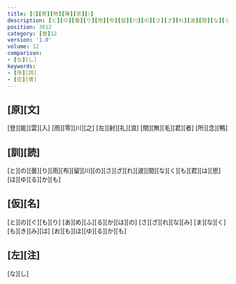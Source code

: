 ```yaml
---
title: [（][寄][物][陳][思][）]
description: [と][の][曇][り][雨][布][留][川][の][さ][ざ][れ][波][間][な][く][も][君][は][思][ほ][ゆ][る][か][も]
position: 3012
category: [巻]12
version: '1.0'
volume: 12
comparison:
- [な][し]
keywords:
- [序][詞]
- [恋][情]
---
```


## [原][文]

[登][能][雲][入] [雨][零][川][之] [左][射][礼][浪] [間][無][毛][君][者] [所][念][鴨]

## [訓][読]

[と][の][曇][り][雨][布][留][川][の][さ][ざ][れ][波][間][な][く][も][君][は][思][ほ][ゆ][る][か][も]

## [仮][名]

[と][の][ぐ][も][り] [あ][め][ふ][る][か][は][の] [さ][ざ][れ][な][み] [ま][な][く][も][き][み][は] [お][も][ほ][ゆ][る][か][も]

## [左][注]

[な][し]
